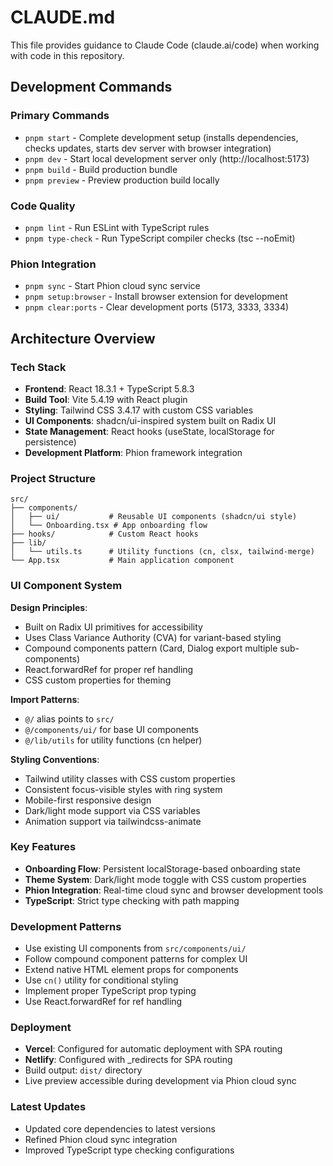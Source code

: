 # CLAUDE.md

This file provides guidance to Claude Code (claude.ai/code) when working with code in this repository.

## Development Commands

### Primary Commands
- `pnpm start` - Complete development setup (installs dependencies, checks updates, starts dev server with browser integration)
- `pnpm dev` - Start local development server only (http://localhost:5173)
- `pnpm build` - Build production bundle
- `pnpm preview` - Preview production build locally

### Code Quality
- `pnpm lint` - Run ESLint with TypeScript rules
- `pnpm type-check` - Run TypeScript compiler checks (tsc --noEmit)

### Phion Integration
- `pnpm sync` - Start Phion cloud sync service
- `pnpm setup:browser` - Install browser extension for development
- `pnpm clear:ports` - Clear development ports (5173, 3333, 3334)

## Architecture Overview

### Tech Stack
- **Frontend**: React 18.3.1 + TypeScript 5.8.3
- **Build Tool**: Vite 5.4.19 with React plugin
- **Styling**: Tailwind CSS 3.4.17 with custom CSS variables
- **UI Components**: shadcn/ui-inspired system built on Radix UI
- **State Management**: React hooks (useState, localStorage for persistence)
- **Development Platform**: Phion framework integration

### Project Structure
```
src/
├── components/
│   ├── ui/           # Reusable UI components (shadcn/ui style)
│   └── Onboarding.tsx # App onboarding flow
├── hooks/            # Custom React hooks
├── lib/
│   └── utils.ts      # Utility functions (cn, clsx, tailwind-merge)
└── App.tsx           # Main application component
```

### UI Component System

**Design Principles**:
- Built on Radix UI primitives for accessibility
- Uses Class Variance Authority (CVA) for variant-based styling
- Compound components pattern (Card, Dialog export multiple sub-components)
- React.forwardRef for proper ref handling
- CSS custom properties for theming

**Import Patterns**:
- `@/` alias points to `src/`
- `@/components/ui/` for base UI components
- `@/lib/utils` for utility functions (cn helper)

**Styling Conventions**:
- Tailwind utility classes with CSS custom properties
- Consistent focus-visible styles with ring system
- Mobile-first responsive design
- Dark/light mode support via CSS variables
- Animation support via tailwindcss-animate

### Key Features
- **Onboarding Flow**: Persistent localStorage-based onboarding state
- **Theme System**: Dark/light mode toggle with CSS custom properties
- **Phion Integration**: Real-time cloud sync and browser development tools
- **TypeScript**: Strict type checking with path mapping

### Development Patterns
- Use existing UI components from `src/components/ui/`
- Follow compound component patterns for complex UI
- Extend native HTML element props for components
- Use `cn()` utility for conditional styling
- Implement proper TypeScript prop typing
- Use React.forwardRef for ref handling

### Deployment
- **Vercel**: Configured for automatic deployment with SPA routing
- **Netlify**: Configured with _redirects for SPA routing
- Build output: `dist/` directory
- Live preview accessible during development via Phion cloud sync

### Latest Updates
- Updated core dependencies to latest versions
- Refined Phion cloud sync integration
- Improved TypeScript type checking configurations